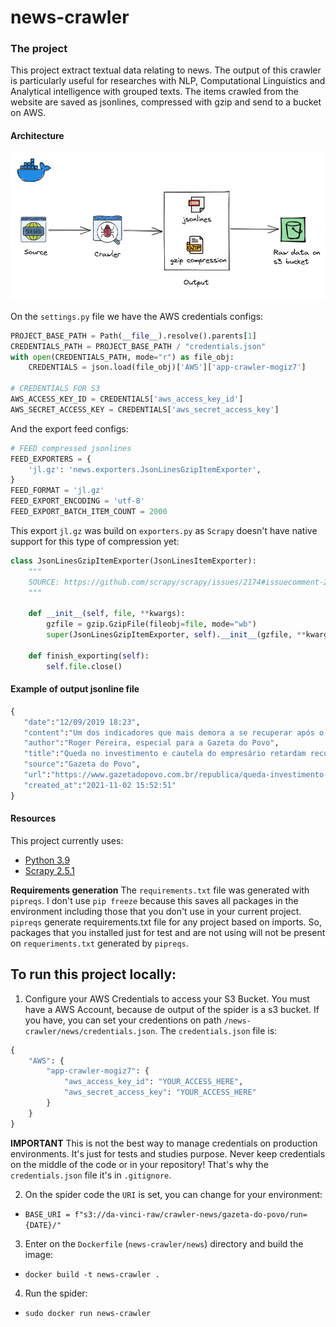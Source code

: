 # news-crawler
### The project
This project extract textual data relating to news. The output of this crawler is particularly useful for researches with NLP, Computational Linguistics and Analytical intelligence with grouped texts. The items crawled from the website are saved as jsonlines, compressed with gzip and send to a bucket on AWS.

#### Architecture
![Project Architecture](img-docs/news-crawler-project-architecture.png)

On the `settings.py` file we have the AWS credentials configs:
```python
PROJECT_BASE_PATH = Path(__file__).resolve().parents[1]
CREDENTIALS_PATH = PROJECT_BASE_PATH / "credentials.json"
with open(CREDENTIALS_PATH, mode="r") as file_obj:
    CREDENTIALS = json.load(file_obj)['AWS']['app-crawler-mogiz7']

# CREDENTIALS FOR S3
AWS_ACCESS_KEY_ID = CREDENTIALS['aws_access_key_id']
AWS_SECRET_ACCESS_KEY = CREDENTIALS['aws_secret_access_key']
```

And the export feed configs:
```python
# FEED compressed jsonlines
FEED_EXPORTERS = {
    'jl.gz': 'news.exporters.JsonLinesGzipItemExporter',
}
FEED_FORMAT = 'jl.gz'
FEED_EXPORT_ENCODING = 'utf-8'
FEED_EXPORT_BATCH_ITEM_COUNT = 2000
```

This export `jl.gz` was build on `exporters.py` as `Scrapy` doesn't have native support for this type of compression yet:
```python
class JsonLinesGzipItemExporter(JsonLinesItemExporter):
    """
    SOURCE: https://github.com/scrapy/scrapy/issues/2174#issuecomment-283259507
    """

    def __init__(self, file, **kwargs):
        gzfile = gzip.GzipFile(fileobj=file, mode="wb")
        super(JsonLinesGzipItemExporter, self).__init__(gzfile, **kwargs)

    def finish_exporting(self):
        self.file.close()
```

#### Example of output jsonline file
``` python
{
   "date":"12/09/2019 18:23",
   "content":"Um dos indicadores que mais demora a se recuperar após o início da crise econômica no Brasil, em 2014, a taxa de investimentos segue nos menores patamares da história. Depois de chegar a representar 21% do PIB Brasileiro em 2013, a Formação Bruta de Capital Fixo (FBCF), medida pelo IBGE desde 1996, atingiu seu menor patamar em 2017 (14,98%) e pouco evoluiu desde então (15,83% em 2018 e 15,69% no primeiro semestre deste ano).Os números da economia do segundo trimestre do ano, divulgados na última quinta-feira (5), trouxeram algum alento: revelaram que o avanço no investimento produtivo – principalmente na construção civil, com alta de 3,2% – foi o principal fator para o crescimento de 0,4% no PIB no período. Mas logo no dia seguinte veio o balde de água fria: o anúncio do orçamento da União de 2020, com a previsão do menor investimento da história do governo federal.A debandada da União faz com que a responsabilidade pelo investimento produtivo – isto é, o gasto em obras, máquinas e equipamentos que permitam mais produção no futuro – fique ainda mais sobre as costas do setor privado. Que, por vários motivos, anda pensando várias vezes antes de aplicar seu dinheiro. A reforma tributária tem impacto positivo de alavancar a competitividade da produção nacional”, diz.O economista cita, no entanto, que conferir às reformas a responsabilidade pela recuperação do investimento é exagero. Ele comenta que a decisão de investir é mais complexa que apenas reduzir incertezas.“Além da confiança, há elementos importantes como a estrutura de financiamento. Com o encolhimento do BNDES, nosso mercado de capital não desenvolveu musculatura suficiente para compensar. Numa retomada de investimento é importante ter canais de financiamento compatíveis com a rentabilidade dos projetos. E não sabemos se nossa atual estrutura de financiamento vai funcionar num momento de expansão”, diz.",
   "author":"Roger Pereira, especial para a Gazeta do Povo",
   "title":"Queda no investimento e cautela do empresário retardam recuperação",
   "source":"Gazeta do Povo",
   "url":"https://www.gazetadopovo.com.br/republica/queda-investimento-cautela-empresario-retardam-recuperacao/",
   "created_at":"2021-11-02 15:52:51"
}
```

#### Resources
This project currently uses:
- [Python 3.9](https://www.python.org/downloads/release/python-397/)
- [Scrapy 2.5.1](https://docs.scrapy.org/en/latest/news.html#scrapy-2-5-1-2021-10-05)

**Requirements generation**
The `requirements.txt` file was generated with `pipreqs`. I don't use `pip freeze` because this saves all packages in the environment including those that you don't use in your current project. `pipreqs` generate requirements.txt file for any project based on imports. So, packages that you installed just for test and are not using will not be present on `requeriments.txt` generated by `pipreqs`.

## To run this project locally:
1. Configure your AWS Credentials to access your S3 Bucket.
You must have a AWS Account, because de output of the spider is a s3 bucket. If you have, you can set your credentions on path `/news-crawler/news/credentials.json`.
The `credentials.json` file is:
```python
{
    "AWS": {
        "app-crawler-mogiz7": {
            "aws_access_key_id": "YOUR_ACCESS_HERE",
            "aws_secret_access_key": "YOUR_ACCESS_HERE"
        }
    }
}
```
**IMPORTANT**
This is not the best way to manage credentials on production environments. It's just for tests and studies purpose. Never keep credentials on the middle of the code or in your repository! That's why the `credentials.json` file it's in `.gitignore`.

2. On the spider code the `URI` is set, you can change for your environment:
- `BASE_URI = f"s3://da-vinci-raw/crawler-news/gazeta-do-povo/run={DATE}/"`

3. Enter on the `Dockerfile` (`news-crawler/news`) directory and build the image:
- `docker build -t news-crawler .`

4. Run the spider:
- `sudo docker run news-crawler`